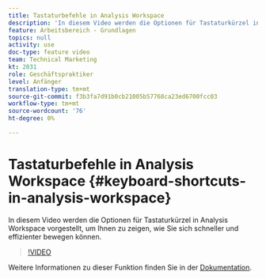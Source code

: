 ```yaml
---
title: Tastaturbefehle in Analysis Workspace
description: 'In diesem Video werden die Optionen für Tastaturkürzel in Analysis Workspace vorgestellt, um Ihnen zu zeigen, wie Sie sich schneller und effizienter bewegen können. '
feature: Arbeitsbereich - Grundlagen
topics: null
activity: use
doc-type: feature video
team: Technical Marketing
kt: 2031
role: Geschäftspraktiker
level: Anfänger
translation-type: tm+mt
source-git-commit: f3b3fa7d91b0cb21005b57768ca23ed6700fcc03
workflow-type: tm+mt
source-wordcount: '76'
ht-degree: 0%

---
```



# Tastaturbefehle in Analysis Workspace {#keyboard-shortcuts-in-analysis-workspace}

In diesem Video werden die Optionen für Tastaturkürzel in Analysis Workspace vorgestellt, um Ihnen zu zeigen, wie Sie sich schneller und effizienter bewegen können.

>[!VIDEO](https://video.tv.adobe.com/v/23984/?quality=12)

Weitere Informationen zu dieser Funktion finden Sie in der [Dokumentation](https://marketing.adobe.com/resources/help/en_US/analytics/analysis-workspace/fa_shortcut_keys.html).
